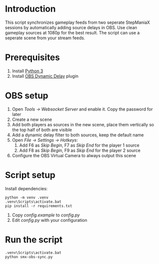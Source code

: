 # Introduction

This script synchronizes gameplay feeds from two seperate StepManiaX sessions by automatically adding source delays in
OBS. Use clean gameplay sources at 1080p for the best result. The script can use a seperate scene from your stream
feeds.

# Prerequisites

1. Install [Python 3](https://www.python.org/downloads/)
2. Install
   [OBS Dynamic Delay](https://obsproject.com/forum/resources/dynamic-delay.1035/version/4615/download?file=89293)
   plugin

# OBS setup

1. Open *Tools -> Websocket Server* and enable it. Copy the password for later
2. Create a new scene
3. Add both players as sources in the new scene, place them vertically so the top half of both are visible
4. Add a dynamic delay filter to both sources, keep the default name
5. Open  *File -> Settings -> Hotkeys*:
    1. Add F6 as *Skip Begin*, F7 as *Skip End* for the player 1 source
    2. Add F8 as *Skip Begin*, F9 as *Skip End* for the player 2 source
6. Configure the OBS Virtual Camera to always output this scene

# Script setup

Install dependencies:

```
python -m venv .venv
.venv\Scripts\activate.bat
pip install -r requirements.txt
```

1. Copy *config.example* to *config.py*
2. Edit *config.py* with your configuration

# Run the script

```
.venv\Scripts\activate.bat
python smx-obs-sync.py
```
